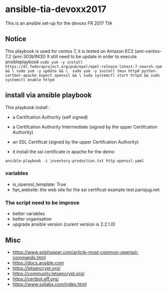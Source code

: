 # ansible-tia-devoxx2017
This is an ansible set-up for the devoxx FR 2017 TIA

## Notice
This playbook is used for centos 7, it is tested on Amazon EC2 (ami-centos-7.2 (ami-303b1f43))
It still need to be update in order to execute ansibleplaybook
`
	sudo yum -y install https://dl.fedoraproject.org/pub/epel/epel-release-latest-7.noarch.rpm && \
	sudo yum -y update && \	
	sudo yum -y install tmux httpd python-certbot-apache expect openssl && \
	sudo systemctl start httpd && sudo systemctl enable httpd
`

## install via ansible playbook

This playbook install :
 - a Certifcation Authority (self signed)
 - a Certifcation Authority Intermediate (signed by the upper Certifcation Authority)
 - an SSL Certificat (signed by the upper Certifcation Authority)
 
 - it install the ssl certificate in apache for the demo
 
 
 
`ansible-playbook -i inventory-production.txt http-openssl.yaml`

### variables 

 - is_openssl_template: True
 - fqn_website: the web site for the ssl certificat example test.parisjug.net
 
### The script need to be improve
 - better variables
 - better organisation
 - upgrade ansible version (curent version is 2.2.1.0)
 
## Misc
 - https://www.sslshopper.com/article-most-common-openssl-commands.html
 - https://docs.ansible.com
 - https://letsencrypt.org/
 - https://community.letsencrypt.org/
 - https://certbot.eff.org/
 - https://www.ssllabs.com/index.html
